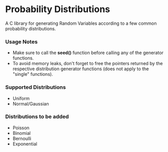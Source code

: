 # Probability Distributions
A C library for generating Random Variables according to a few common probability distributions.

### Usage Notes

- Make sure to call the **seed()** function before calling any of the generator functions.
- To avoid memory leaks, don't forget to free the pointers returned by the respective distribution generator functions (does not apply to the "single" functions).

### Supported Distributions
- Uniform
- Normal/Gaussian

### Distributions to be added
- Poisson
- Binomial
- Bernoulli
- Exponential
